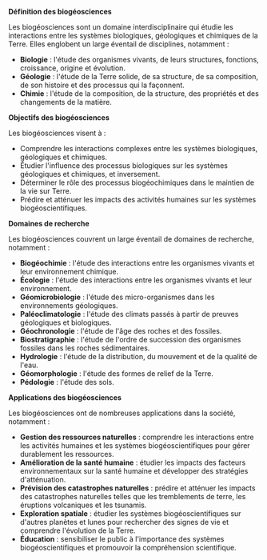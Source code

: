**Définition des biogéosciences**

Les biogéosciences sont un domaine interdisciplinaire qui étudie les interactions entre les systèmes biologiques, géologiques et chimiques de la Terre. Elles englobent un large éventail de disciplines, notamment :

* **Biologie** : l'étude des organismes vivants, de leurs structures, fonctions, croissance, origine et évolution.
* **Géologie** : l'étude de la Terre solide, de sa structure, de sa composition, de son histoire et des processus qui la façonnent.
* **Chimie** : l'étude de la composition, de la structure, des propriétés et des changements de la matière.

**Objectifs des biogéosciences**

Les biogéosciences visent à :

* Comprendre les interactions complexes entre les systèmes biologiques, géologiques et chimiques.
* Étudier l'influence des processus biologiques sur les systèmes géologiques et chimiques, et inversement.
* Déterminer le rôle des processus biogéochimiques dans le maintien de la vie sur Terre.
* Prédire et atténuer les impacts des activités humaines sur les systèmes biogéoscientifiques.

**Domaines de recherche**

Les biogéosciences couvrent un large éventail de domaines de recherche, notamment :

* **Biogéochimie** : l'étude des interactions entre les organismes vivants et leur environnement chimique.
* **Écologie** : l'étude des interactions entre les organismes vivants et leur environnement.
* **Géomicrobiologie** : l'étude des micro-organismes dans les environnements géologiques.
* **Paléoclimatologie** : l'étude des climats passés à partir de preuves géologiques et biologiques.
* **Géochronologie** : l'étude de l'âge des roches et des fossiles.
* **Biostratigraphie** : l'étude de l'ordre de succession des organismes fossiles dans les roches sédimentaires.
* **Hydrologie** : l'étude de la distribution, du mouvement et de la qualité de l'eau.
* **Géomorphologie** : l'étude des formes de relief de la Terre.
* **Pédologie** : l'étude des sols.

**Applications des biogéosciences**

Les biogéosciences ont de nombreuses applications dans la société, notamment :

* **Gestion des ressources naturelles** : comprendre les interactions entre les activités humaines et les systèmes biogéoscientifiques pour gérer durablement les ressources.
* **Amélioration de la santé humaine** : étudier les impacts des facteurs environnementaux sur la santé humaine et développer des stratégies d'atténuation.
* **Prévision des catastrophes naturelles** : prédire et atténuer les impacts des catastrophes naturelles telles que les tremblements de terre, les éruptions volcaniques et les tsunamis.
* **Exploration spatiale** : étudier les systèmes biogéoscientifiques sur d'autres planètes et lunes pour rechercher des signes de vie et comprendre l'évolution de la Terre.
* **Éducation** : sensibiliser le public à l'importance des systèmes biogéoscientifiques et promouvoir la compréhension scientifique.